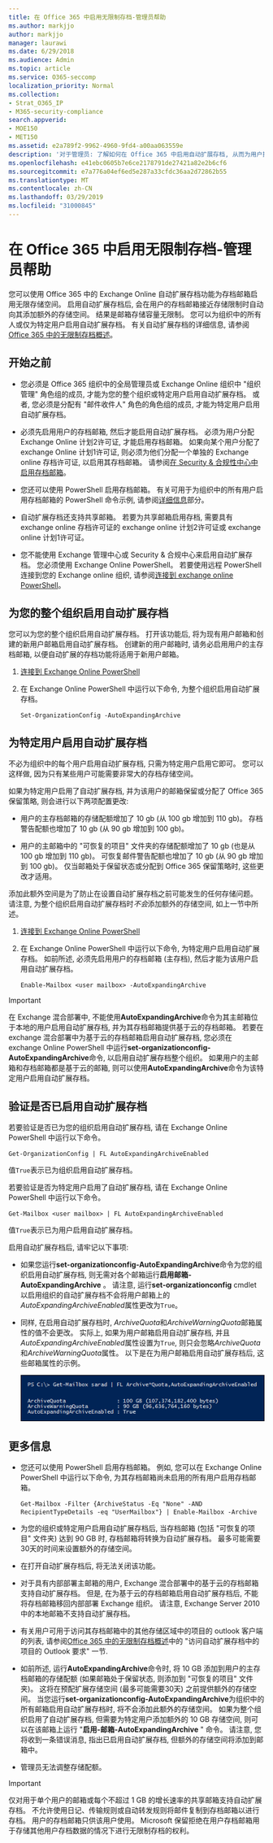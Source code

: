 ```yaml
---
title: 在 Office 365 中启用无限制存档-管理员帮助
ms.author: markjjo
author: markjjo
manager: laurawi
ms.date: 6/29/2018
ms.audience: Admin
ms.topic: article
ms.service: O365-seccomp
localization_priority: Normal
ms.collection:
- Strat_O365_IP
- M365-security-compliance
search.appverid:
- MOE150
- MET150
ms.assetid: e2a789f2-9962-4960-9fd4-a00aa063559e
description: '对于管理员: 了解如何在 Office 365 中启用自动扩展存档, 从而为用户提供对其 Exchange Online 邮箱的无限制存储。 您可以为整个组织或仅为特定用户启用自动扩展存档。'
ms.openlocfilehash: e41ebc0605b7e6ce2178791de27421a82e2b6cf6
ms.sourcegitcommit: e7a776a04ef6ed5e287a33cfdc36aa2d72862b55
ms.translationtype: MT
ms.contentlocale: zh-CN
ms.lasthandoff: 03/29/2019
ms.locfileid: "31000845"
---
```

# <a name="enable-unlimited-archiving-in-office-365---admin-help"></a>在 Office 365 中启用无限制存档-管理员帮助

您可以使用 Office 365 中的 Exchange Online 自动扩展存档功能为存档邮箱启用无限存储空间。 启用自动扩展存档后, 会在用户的存档邮箱接近存储限制时自动向其添加额外的存储空间。 结果是邮箱存储容量无限制。 您可以为组织中的所有人或仅为特定用户启用自动扩展存档。 有关自动扩展存档的详细信息, 请参阅[Office 365 中的无限制存档概述](unlimited-archiving.md)。

## <a name="before-you-begin"></a>开始之前

- 您必须是 Office 365 组织中的全局管理员或 Exchange Online 组织中 "组织管理" 角色组的成员, 才能为您的整个组织或特定用户启用自动扩展存档。 或者, 您必须是分配有 "邮件收件人" 角色的角色组的成员, 才能为特定用户启用自动扩展存档。
    
- 必须先启用用户的存档邮箱, 然后才能启用自动扩展存档。 必须为用户分配 Exchange Online 计划2许可证, 才能启用存档邮箱。 如果向某个用户分配了 exchange Online 计划1许可证, 则必须为他们分配一个单独的 Exchange online 存档许可证, 以启用其存档邮箱。 请参阅[在 Security & 合规性中心中启用存档邮箱](enable-archive-mailboxes.md)。
    
- 您还可以使用 PowerShell 启用存档邮箱。 有关可用于为组织中的所有用户启用存档邮箱的 PowerShell 命令示例, 请参阅[详细信息](#more-information)部分。 
    
- 自动扩展存档还支持共享邮箱。 若要为共享邮箱启用存档, 需要具有 exchange online 存档许可证的 exchange online 计划2许可证或 exchange online 计划1许可证。
    
- 您不能使用 Exchange 管理中心或 Security & 合规中心来启用自动扩展存档。 您必须使用 Exchange Online PowerShell。 若要使用远程 PowerShell 连接到您的 Exchange online 组织, 请参阅[连接到 exchange online PowerShell](https://go.microsoft.com/fwlink/p/?linkid=396554)。
    
  
## <a name="enable-auto-expanding-archiving-for-your-entire-organization"></a>为您的整个组织启用自动扩展存档

您可以为您的整个组织启用自动扩展存档。 打开该功能后, 将为现有用户邮箱和创建的新用户邮箱启用自动扩展存档。 创建新的用户邮箱时, 请务必启用用户的主存档邮箱, 以便自动扩展的存档功能将适用于新用户邮箱。
  
1. [连接到 Exchange Online PowerShell](https://go.microsoft.com/fwlink/p/?linkid=396554)
    
2. 在 Exchange Online PowerShell 中运行以下命令, 为整个组织启用自动扩展存档。

    ```
    Set-OrganizationConfig -AutoExpandingArchive
    ```
  
## <a name="enable-auto-expanding-archiving-for-specific-users"></a>为特定用户启用自动扩展存档

不必为组织中的每个用户启用自动扩展存档, 只需为特定用户启用它即可。 您可以这样做, 因为只有某些用户可能需要非常大的存档存储空间。
  
如果为特定用户启用了自动扩展存档, 并为该用户的邮箱保留或分配了 Office 365 保留策略, 则会进行以下两项配置更改:
  
- 用户的主存档邮箱的存储配额增加了 10 gb (从 100 gb 增加到 110 gb)。 存档警告配额也增加了 10 gb (从 90 gb 增加到 100 gb)。
    
- 用户的主邮箱中的 "可恢复的项目" 文件夹的存储配额增加了 10 gb (也是从 100 gb 增加到 110 gb)。 可恢复邮件警告配额也增加了 10 gb (从 90 gb 增加到 100 gb)。 仅当邮箱处于保留状态或分配到 Office 365 保留策略时, 这些更改才适用。
    
添加此额外空间是为了防止在设置自动扩展存档之前可能发生的任何存储问题。 请注意, 为整个组织启用自动扩展存档时*不会*添加额外的存储空间, 如上一节中所述。 
  
1. [连接到 Exchange Online PowerShell](https://go.microsoft.com/fwlink/p/?linkid=396554)
    
2. 在 Exchange Online PowerShell 中运行以下命令, 为特定用户启用自动扩展存档。 如前所述, 必须先启用用户的存档邮箱 (主存档), 然后才能为该用户启用自动扩展存档。
    
    ```
    Enable-Mailbox <user mailbox> -AutoExpandingArchive
    ```


> [!IMPORTANT]
> 在 Exchange 混合部署中, 不能使用**AutoExpandingArchive**命令为其主邮箱位于本地的用户启用自动扩展存档, 并为其存档邮箱提供基于云的存档邮箱。 若要在 exchange 混合部署中为基于云的存档邮箱启用自动扩展存档, 您必须在 exchange Online PowerShell 中运行**set-organizationconfig-AutoExpandingArchive**命令, 以启用自动扩展存档整个组织。 如果用户的主邮箱和存档邮箱都是基于云的邮箱, 则可以使用**AutoExpandingArchive**命令为该特定用户启用自动扩展存档。 
  
## <a name="verify-that-auto-expanding-archiving-is-enabled"></a>验证是否已启用自动扩展存档

若要验证是否已为您的组织启用自动扩展存档, 请在 Exchange Online PowerShell 中运行以下命令。

```
Get-OrganizationConfig | FL AutoExpandingArchiveEnabled
```

值`True`表示已为组织启用自动扩展存档。 
  
若要验证是否为特定用户启用了自动扩展存档, 请在 Exchange Online PowerShell 中运行以下命令。
  
```
Get-Mailbox <user mailbox> | FL AutoExpandingArchiveEnabled
```
值`True`表示已为用户启用自动扩展存档。 
  
启用自动扩展存档后, 请牢记以下事项:
  
- 如果您运行**set-organizationconfig-AutoExpandingArchive**命令为您的组织启用自动扩展存档, 则无需对各个邮箱运行**启用邮箱-AutoExpandingArchive** 。 请注意, 运行**set-organizationconfig** cmdlet 以启用组织的自动扩展存档不会将用户邮箱上的*AutoExpandingArchiveEnabled*属性更改为`True`。
    
- 同样, 在启用自动扩展存档时, *ArchiveQuota*和*ArchiveWarningQuota*邮箱属性的值不会更改。 实际上, 如果为用户邮箱启用自动扩展存档, 并且*AutoExpandingArchiveEnabled*属性设置为`True`, 则只会忽略*ArchiveQuota*和*ArchiveWarningQuota*属性。 以下是在为用户邮箱启用自动扩展存档后, 这些邮箱属性的示例。 
    
    ![启用自动扩展存档后, ArchiveQuota 和 ArchiveWarningQuota 属性将被忽略](media/6a1c1b69-5c4c-4267-aac8-53577667f03e.png)

  
## <a name="more-information"></a>更多信息

- 您还可以使用 PowerShell 启用存档邮箱。 例如, 您可以在 Exchange Online PowerShell 中运行以下命令, 为其存档邮箱尚未启用的所有用户启用存档邮箱。

    ```
    Get-Mailbox -Filter {ArchiveStatus -Eq "None" -AND RecipientTypeDetails -eq "UserMailbox"} | Enable-Mailbox -Archive
    ```

- 为您的组织或特定用户启用自动扩展存档后, 当存档邮箱 (包括 "可恢复的项目" 文件夹) 达到 90 GB 时, 存档邮箱将转换为自动扩展存档。 最多可能需要30天的时间来设置额外的存储空间。
    
- 在打开自动扩展存档后, 将无法关闭该功能。
    
- 对于具有内部部署主邮箱的用户, Exchange 混合部署中的基于云的存档邮箱支持自动扩展存档。 但是, 在为基于云的存档邮箱启用自动扩展存档后, 不能将存档邮箱移回内部部署 Exchange 组织。 请注意, Exchange Server 2010 中的本地邮箱不支持自动扩展存档。
    
- 有关用户可用于访问其存档邮箱中的其他存储区域中的项目的 outlook 客户端的列表, 请参阅[Office 365 中的无限制存档概述](unlimited-archiving.md#outlook-requirements-for-accessing-items-in-an-auto-expanded-archive)中的 "访问自动扩展存档中的项目的 Outlook 要求" 一节.
    
- 如前所述, 运行**AutoExpandingArchive**命令时, 将 10 GB 添加到用户的主存档邮箱的存储配额 (如果邮箱处于保留状态, 则添加到 "可恢复的项目" 文件夹)。 这将在预配扩展存储空间 (最多可能需要30天) 之前提供额外的存储空间。 当您运行**set-organizationconfig-AutoExpandingArchive**为组织中的所有邮箱启用自动扩展存档时, 将不会添加此额外的存储空间。 如果为整个组织启用了自动扩展存档, 但需要为特定用户添加额外的 10 GB 存储空间, 则可以在该邮箱上运行 "**启用-邮箱-AutoExpandingArchive** " 命令。 请注意, 您将收到一条错误消息, 指出已启用自动扩展存档, 但额外的存储空间将添加到邮箱中。 

- 管理员无法调整存储配额。

> [!IMPORTANT]
> 仅对用于单个用户的邮箱或每个不超过 1 GB 的增长速率的共享邮箱支持自动扩展存档。 不允许使用日记、传输规则或自动转发规则将邮件复制到存档邮箱以进行存档。 用户的存档邮箱只供该用户使用。 Microsoft 保留拒绝在用户存档邮箱用于存储其他用户存档数据的情况下进行无限制存档的权利。
